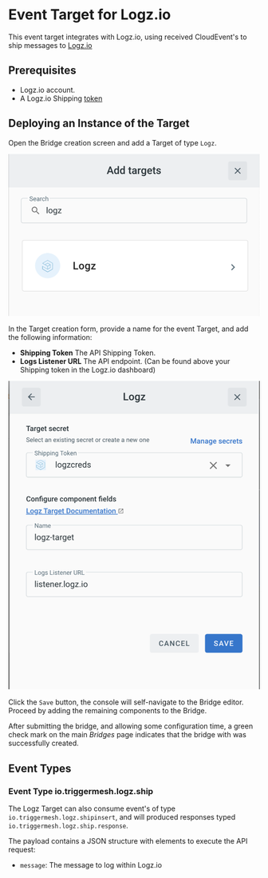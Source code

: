 # Event Target for Logz.io 
This event target integrates with Logz.io, using received CloudEvent's to ship messages to [Logz.io](https://logz.io/)

## Prerequisites
* Logz.io account.
* A Logz.io Shipping [token](https://docs.logz.io/user-guide/tokens/)


## Deploying an Instance of the Target
Open the Bridge creation screen and add a Target of type `Logz`.

![Adding a Logz Target](../images/logz-target/create-bridge-1.png)

In the Target creation form, provide a name for the event Target, and add the following information:

* **Shipping Token** The API Shipping Token. 
* **Logs Listener URL** The API endpoint. (Can be found above your Shipping token in the Logz.io dashboard)

![Adding a Target](../images/logz-target/create-bridge-2.png)


Click the `Save` button, the console will self-navigate to the Bridge editor. Proceed by adding the remaining components to the Bridge.

After submitting the bridge, and allowing some configuration time, a green check mark on the main _Bridges_ page indicates that the bridge with was successfully created.

## Event Types

### Event Type io.triggermesh.logz.ship

The Logz Target can also consume event's of type `io.triggermesh.logz.shipinsert`, and will produced responses typed `io.triggermesh.logz.ship.response`. 

The payload contains a JSON structure with elements to execute the API request:

- `message`: The message to log within Logz.io

